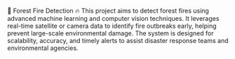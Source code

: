 🌲 Forest Fire Detection 🔥
This project aims to detect forest fires using advanced machine learning and computer vision techniques. It leverages real-time satellite or camera data to identify fire outbreaks early, helping prevent large-scale environmental damage. The system is designed for scalability, accuracy, and timely alerts to assist disaster response teams and environmental agencies.
